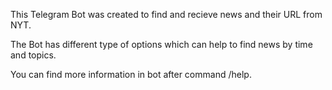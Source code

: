 This Telegram Bot was created to find and recieve news and their URL from NYT.

The Bot has different type of options which can help to find news by time and topics.

You can find more information in bot after command /help.
